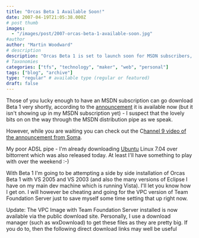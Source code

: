 ```yaml
---
title: "Orcas Beta 1 Available Soon!"
date: 2007-04-19T21:05:38.000Z
# post thumb
images:
  - "/images/post/2007-orcas-beta-1-available-soon.jpg"
#author
author: "Martin Woodward"
# description
description: "Orcas Beta 1 is set to launch soon for MSDN subscribers, with excitement building for its side-by-side installation with older versions."
# Taxonomies
categories: ["tfs", "technology", "maker", "web", "personal"]
tags: ["blog", "archive"]
type: "regular" # available type (regular or featured)
draft: false
---
```


Those of you lucky enough to have an MSDN subscription can go download Beta 1 very shortly, according to the [announcement](http://msdn2.microsoft.com/en-us/vstudio/aa700831.aspx) it is available now (but it isn't showing up in my MSDN subscription yet) - I suspect that the lovely bits on on the way through the MSDN distribution pipe as we speak.

However, while you are waiting you can check out the C[hannel 9 video of the announcement from Soma](http://channel9.msdn.com/ShowPost.aspx?PostID=302229#302229).

My poor ADSL pipe - I'm already downloading [Ubuntu](http://www.ubuntu.com) Linux 7.04 over bittorrent which was also released today. At least I'll have something to play with over the weekend :-)

With Beta 1 I'm going to be attempting a side by side installation of Orcas Beta 1 with VS 2005 and VS 2003 (and also the many versions of Eclipse I have on my main dev machine which is running Vista). I'll let you know how I get on. I will however be cheating and going for the VPC version of Team Foundation Server just to save myself some time setting that up right now.

Update: The VPC Image with Team Foundation Server installed is now available via the public download site. Personally, I use a download manager (such as wxDownload) to get these files as they are pretty big. If you do to, then the following direct download links may well be useful
